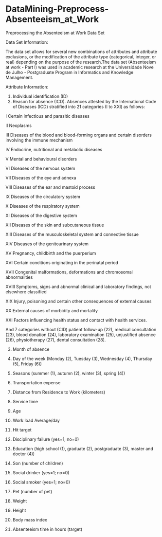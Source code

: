 # DataMining-Preprocess-Absenteeism_at_Work
Preprocessing the Absenteeism at Work Data Set


Data Set Information:

The data set allows for several new combinations of attributes and attribute exclusions, or the modification of the attribute type (categorical, integer, or real) depending on the purpose of the research.The data set (Absenteeism at work - Part I) was used in academic research at the Universidade Nove de Julho - Postgraduate Program in Informatics and Knowledge Management.


Attribute Information:

1. Individual identification (ID)
2. Reason for absence (ICD).
Absences attested by the International Code of Diseases (ICD) stratified into 21 categories (I to XXI) as follows:

I Certain infectious and parasitic diseases

II Neoplasms

III Diseases of the blood and blood-forming organs and certain disorders involving the immune mechanism

IV Endocrine, nutritional and metabolic diseases

V Mental and behavioural disorders

VI Diseases of the nervous system

VII Diseases of the eye and adnexa

VIII Diseases of the ear and mastoid process

IX Diseases of the circulatory system

X Diseases of the respiratory system

XI Diseases of the digestive system

XII Diseases of the skin and subcutaneous tissue

XIII Diseases of the musculoskeletal system and connective tissue

XIV Diseases of the genitourinary system

XV Pregnancy, childbirth and the puerperium

XVI Certain conditions originating in the perinatal period

XVII Congenital malformations, deformations and chromosomal abnormalities

XVIII Symptoms, signs and abnormal clinical and laboratory findings, not elsewhere classified

XIX Injury, poisoning and certain other consequences of external causes

XX External causes of morbidity and mortality

XXI Factors influencing health status and contact with health services.



And 7 categories without (CID) patient follow-up (22), medical consultation (23), blood donation (24), laboratory examination (25), unjustified absence (26), 
physiotherapy (27), dental consultation (28).

3. Month of absence

4. Day of the week (Monday (2), Tuesday (3), Wednesday (4), Thursday (5), Friday (6))

5. Seasons (summer (1), autumn (2), winter (3), spring (4))

6. Transportation expense

7. Distance from Residence to Work (kilometers)

8. Service time

9. Age

10. Work load Average/day

11. Hit target

12. Disciplinary failure (yes=1; no=0)

13. Education (high school (1), graduate (2), postgraduate (3), master and doctor (4))

14. Son (number of children)

15. Social drinker (yes=1; no=0)

16. Social smoker (yes=1; no=0)

17. Pet (number of pet)

18. Weight

19. Height

20. Body mass index

21. Absenteeism time in hours (target)
